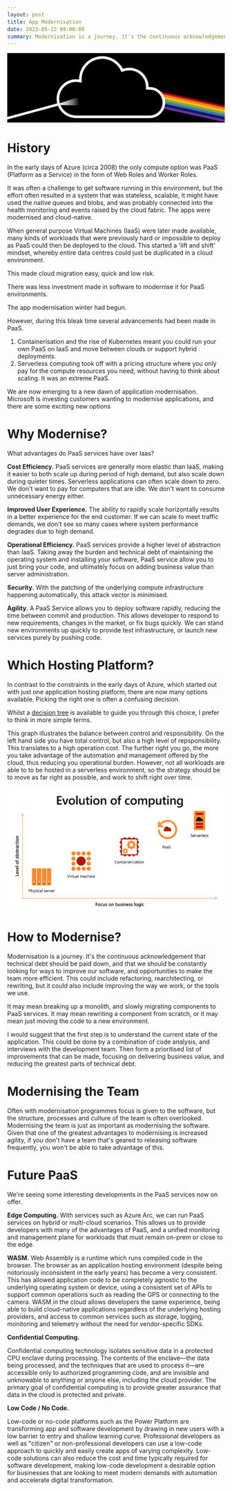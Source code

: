 ```yaml
---
layout: post
title: App Modernisation
date: 2023-05-22 09:00:00
summary: Modernisation is a journey. It's the continuous acknowledgement that technical debt should be paid down, and that we should be constantly looking for ways to improve our software, and opportunities to make the team more efficient. This could include refactoring, rearchitecting, or rewriting, but it could also include improving the way we work, or the tools we use.
---
```


![](../images/dark-side-cloud.png)

# History

In the early days of Azure (circa 2008) the only compute option was PaaS (Platform as a Service) in the form of Web Roles and Worker Roles.

It was often a challenge to get software running in this environment, but the effort
often resulted in a system that was stateless, scalable, it might have used the native queues and blobs, and was probably connected into the health monitoring and events raised by the cloud fabric. The apps were modernised and cloud-native.

When general purpose Virtual Machines (IaaS) were later made available, many kinds of workloads that were previously hard or impossible
to deploy as PaaS could then be deployed to the cloud. This started a 'lift and shift' mindset, whereby entire data centres could just
be duplicated in a cloud environment.

This made cloud migration easy, quick and low risk.

There was less investment made in software to modernise it for PaaS environments.

The app modernisation winter had begun.

However, during this bleak time several advancements had been made in PaaS.

1. Containerisation and the rise of Kubernetes meant you could run your own PaaS on IaaS and move between clouds or support hybrid deployments.
1. Serverless computing took off with a pricing structure where you only pay for the compute resources you need, without having to think about scaling. It was an extreme PaaS.

We are now emerging to a new dawn of application modernisation. Microsoft is investing customers wanting to modernise applications, and there are some exciting new options 

# Why Modernise?

What advantages do PaaS services have over Iaas?

__Cost Efficiency.__ PaaS services are generally more elastic than IaaS, making it easier to both scale
up during period of high demand, but also scale down during quieter times. Serverless applications can often scale down to zero. We don't want to pay for computers that are idle. We don't want to consume unnecessary energy either.

__Improved User Experience.__ The ability to rapidly scale horizontally results in a better experience for the end customer. If we can scale to meet traffic demands, we don't see so many cases where system performance degrades due to high demand. 

__Operational Efficiency.__ PaaS services provide a higher level of abstraction than IaaS. Taking away the burden and technical debt of maintaining the operating system and installing your software, PaaS service allow you to just bring your code, and ultimately focus on adding business value than server administration.

__Security.__ With the patching of the underlying compute infrastructure happening automatically, this attack vector is minimised. 

__Agility.__ A PaaS Service allows you to deploy software rapidly, reducing the time between commit and production. This allows developer to respond to new requirements, changes in the market, or fix bugs quickly. We can stand new environments up quickly to provide test infrastructure, or launch new services purely by pushing code.

# Which Hosting Platform?

In contrast to the constraints in the early days of Azure, which started out with just one application hosting platform, there are now many options available. Picking the right one is often a confusing decision.

Whilst a [decision tree](https://learn.microsoft.com/en-us/azure/architecture/guide/technology-choices/compute-decision-tree) is available to guide you through this choice, I prefer to think in more simple terms.

This graph illustrates the balance between control and responsibility. On the left hand side you have total control, but also a high level of repsponsibility. This translates to a high operation cost. The further right you go, the more you take advantage of the automation and management offered by the cloud, thus reducing you operational burden. However, not all workloads are able to to be hosted in a serverless environment, so the strategy should be to move as far right as possible, and work to shift right over time.

![](../images/cloud-continuum.png)

# How to Modernise?

Modernisation is a journey. It's the continuous acknowledgement that technical debt should be paid down, and that we should be constantly looking for ways to improve our software, and opportunities to make the team more efficient. This could include refactoring, rearchitecting, or rewriting, but it could also include improving the way we work, or the tools we use.

It may mean breaking up a monolith, and slowly migrating components to PaaS services. It may mean rewriting a component from scratch, or it may mean just moving the code to a new environment.

I would suggest that the first step is to understand the current state of the application. This could be done by a combination of code analysis, and interviews with the development team. Then form a prioritised list of improvements that can be made, focusing on delivering business value, and reducing the greatest parts of technical debt.

# Modernising the Team

 Often with modernisation programmes focus is given to the software, but the structure, processes and culture of the team is often overlooked. Modernising the team is just as important as modernising the software. Given that one of the greatest advantages to modernising is increased agility, if you don't have a team that's geared to releasing software frequently, you won't be able to take advantage of this.

# Future PaaS

We're seeing some interesting developments in the PaaS services now on offer.

__Edge Computing.__ With services such as Azure Arc, we can run PaaS services on hybrid or multi-cloud scenarios. This allows us to provide developers with many of the advantages of PaaS, and a unified monitoring and management plane for workloads that must remain on-prem or close to the edge.


__WASM.__ Web Assembly is a runtime which runs compiled code in the browser. The browser as an application hosting environment (despite being notoriously inconsistent in the early years) has become a very consistent. This has allowed application code to be completely agnostic to the underlying operating system or device, using a consistent set of APIs to support common operations such as reading the GPS or connecting to the camera. WASM in the cloud allows developers the same experience, being able to build cloud-native applications regardless of the underlying hosting providers, and access to common services such as storage, logging, monitoring and telemetry without the need for vendor-specific SDKs.

__Confidential Computing.__ 

Confidential computing technology isolates sensitive data in a protected CPU enclave during processing. The contents of the enclave—the data being processed, and the techniques that are used to process it—are accessible only to authorized programming code, and are invisible and unknowable to anything or anyone else, including the cloud provider. The primary goal of confidential computing is to provide greater assurance that data in the cloud is protected and private.

__Low Code / No Code.__

Low-code or no-code platforms such as the Power Platform are transforming app and software development by drawing in new users with a low barrier to entry and shallow learning curve. Professional developers as well as "citizen" or non-professional developers can use a low-code approach to quickly and easily create apps of varying complexity. Low-code solutions can also reduce the cost and time typically required for software development, making low-code development a desirable option for businesses that are looking to meet modern demands with automation and accelerate digital transformation.






